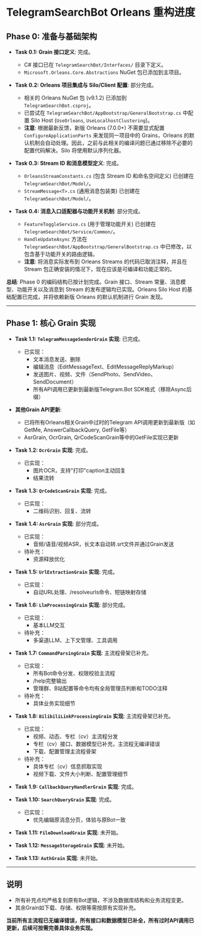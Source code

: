 # TelegramSearchBot Orleans 重构进度

## Phase 0: 准备与基础架构

- **Task 0.1: Grain 接口定义**: 完成。
  - C# 接口已在 `TelegramSearchBot/Interfaces/` 目录下定义。
  - `Microsoft.Orleans.Core.Abstractions` NuGet 包已添加到主项目。

- **Task 0.2: Orleans 项目集成与 Silo/Client 配置**: 部分完成。
  - 相关的 Orleans NuGet 包 (v9.1.2) 已添加到 `TelegramSearchBot.csproj`。
  - 已尝试在 `TelegramSearchBot/AppBootstrap/GeneralBootstrap.cs` 中配置 Silo Host (`UseOrleans`, `UseLocalhostClustering`)。
  - **注意**: 根据最新反馈，新版 Orleans (7.0.0+) 不需要显式配置 `ConfigureApplicationParts` 来发现同一项目中的 Grains，Orleans 的默认机制会自动处理。因此，之前与此相关的编译问题已通过移除不必要的配置代码解决。Silo 将使用默认序列化器。

- **Task 0.3: Stream ID 和消息模型定义**: 完成。
  - `OrleansStreamConstants.cs` (包含 Stream ID 和命名空间定义) 已创建在 `TelegramSearchBot/Model/`。
  - `StreamMessage<T>.cs` (通用消息包装类) 已创建在 `TelegramSearchBot/Model/`。

- **Task 0.4: 消息入口适配器与功能开关机制**: 部分完成。
  - `FeatureToggleService.cs` (用于管理功能开关) 已创建在 `TelegramSearchBot/Service/Common/`。
  - `HandleUpdateAsync` 方法在 `TelegramSearchBot/AppBootstrap/GeneralBootstrap.cs` 中已修改，以包含基于功能开关的路由逻辑。
  - **注意**: 将消息实际发布到 Orleans Streams 的代码已取消注释，并且在 Stream 包正确安装的情况下，现在应该是可编译和功能正常的。

**总结**: Phase 0 的编码结构已按计划完成。Grain 接口、Stream 常量、消息模型、功能开关以及消息到 Stream 的发布逻辑均已实现。Orleans Silo Host 的基础配置已完成，并将依赖新版 Orleans 的默认机制进行 Grain 发现。

---

## Phase 1: 核心 Grain 实现

- **Task 1.1: `TelegramMessageSenderGrain` 实现**: 已完成。
  - 已实现：
    - 文本消息发送、删除
    - 编辑消息（EditMessageText、EditMessageReplyMarkup）
    - 发送图片、视频、文件（SendPhoto、SendVideo、SendDocument）
    - 所有API调用已更新到最新版Telegram.Bot SDK格式（移除Async后缀）

- **其他Grain API更新**:
  - 已将所有Orleans相关Grain中过时的Telegram API调用更新到最新版（如GetMe, AnswerCallbackQuery, GetFile等）
  - AsrGrain, OcrGrain, QrCodeScanGrain等中的GetFile实现已更新

- **Task 1.2: `OcrGrain` 实现**: 完成。
  - 已实现：
    - 图片OCR，支持"打印"caption主动回复
    - 结果流转

- **Task 1.3: `QrCodeScanGrain` 实现**: 完成。
  - 已实现：
    - 二维码识别、回复、流转

- **Task 1.4: `AsrGrain` 实现**: 部分完成。
  - 已实现：
    - 音频/语音/视频ASR，长文本自动转.srt文件并通过Grain发送
  - 待补充：
    - 资源释放优化

- **Task 1.5: `UrlExtractionGrain` 实现**: 完成。
  - 已实现：
    - 自动URL处理、/resolveurls命令、短链映射存储

- **Task 1.6: `LlmProcessingGrain` 实现**: 部分完成。
  - 已实现：
    - 基本LLM交互
  - 待补充：
    - 多渠道LLM、上下文管理、工具调用

- **Task 1.7: `CommandParsingGrain` 实现**: 主流程骨架已补充。
  - 已实现：
    - 所有Bot命令分发、权限校验主流程
    - /help完整输出
    - 管理群、B站配置等命令均有全局管理员判断和TODO注释
  - 待补充：
    - 具体业务实现细节

- **Task 1.8: `BilibiliLinkProcessingGrain` 实现**: 主流程骨架已补充。
  - 已实现：
    - 视频、动态、专栏（cv）主流程分发
    - 专栏（cv）接口、数据模型已补充，主流程无编译错误
    - 下载、配置管理主流程骨架
  - 待补充：
    - 具体专栏（cv）信息抓取实现
    - 视频下载、文件大小判断、配置管理细节

- **Task 1.9: `CallbackQueryHandlerGrain` 实现**: 完成。

- **Task 1.10: `SearchQueryGrain` 实现**: 完成。
  - 已实现：
    - 优先编辑原消息分页，体验与原Bot一致

- **Task 1.11: `FileDownloadGrain` 实现**: 未开始。
- **Task 1.12: `MessageStorageGrain` 实现**: 未开始。
- **Task 1.13: `AuthGrain` 实现**: 未开始。

---

## 说明
- 所有补充点均严格复刻原有Bot逻辑，不涉及数据库结构和业务流程变更。
- 其余Grain如下载、存储、权限等需按原有实现补充。

**当前所有主流程已无编译错误，所有接口和数据模型已补全，所有过时API调用已更新，后续可按需完善具体业务实现。**
